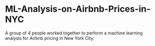 # ML-Analysis-on-Airbnb-Prices-in-NYC
A group of 4 people worked together to perform a machine learning analysis for Airbnb pricing in New York City. 
